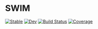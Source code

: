 # SWIM

[![Stable](https://img.shields.io/badge/docs-stable-blue.svg)](https://Luigi-Crisci.github.io/SWIM.jl/stable)
[![Dev](https://img.shields.io/badge/docs-dev-blue.svg)](https://Luigi-Crisci.github.io/SWIM.jl/dev)
[![Build Status](https://travis-ci.com/Luigi-Crisci/SWIM.jl.svg?branch=master)](https://travis-ci.com/Luigi-Crisci/SWIM.jl)
[![Coverage](https://codecov.io/gh/Luigi-Crisci/SWIM.jl/branch/master/graph/badge.svg)](https://codecov.io/gh/Luigi-Crisci/SWIM.jl)
